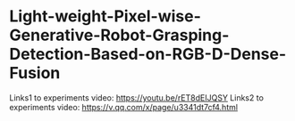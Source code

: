 # Light-weight-Pixel-wise-Generative-Robot-Grasping-Detection-Based-on-RGB-D-Dense-Fusion
Links1 to experiments video: https://youtu.be/rET8dEIJQSY
Links2 to experiments video: https://v.qq.com/x/page/u3341dt7cf4.html
